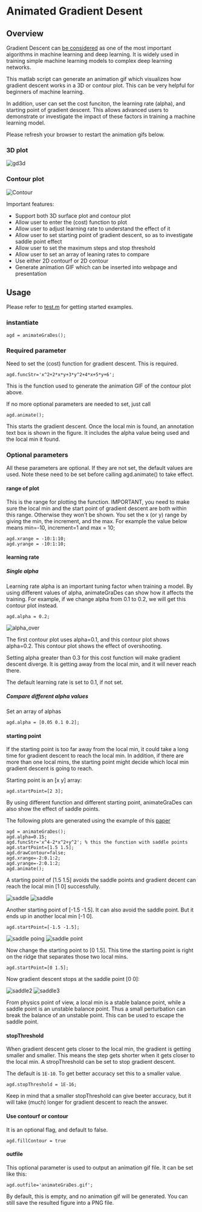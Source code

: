 # Animated Gradient Desent
## Overview
Gradient Descent can [be considered](https://builtin.com/data-science/gradient-descent) as one of 
the most important algorithms in machine learning and deep learning. It is widely
used in training simple machine learning models to complex deep learning networks.

This matlab script can generate an animation gif which visualizes how gradient descent works in a 3D or contour plot. 
This can be very helpful for beginners of machine learning.

In addition, user can set the cost funciton, the learning rate (alpha), and starting point of gradient descent. 
This allows advanced users to demonstrate or investigate the impact of these factors in training a machine learning model.

Please refresh your browser to restart the animation gifs below.
### 3D plot
![gd3d](./agd3d.gif)
### Contour plot
![Contour](./threeAlphas.gif)

Important features:
* Support both 3D surface plot and contour plot
* Allow user to enter the (cost) function to plot
* Allow user to adjust learning rate to understand the effect of it
* Allow user to set starting point of gradient descent, so as to investigate saddle point effect
* Allow user to set the maximum steps and stop threshold
* Allow user to set an array of leaning rates to compare
* Use either 2D contourf or 2D contour
* Generate animation GIF which can be inserted into webpage and presentation

## Usage
Please refer to [test.m](./test.m) for getting started examples.

### instantiate
```
agd = animateGraDes();
```
### Required parameter
Need to set the (cost) function for gradient descent. This is required.
```
agd.funcStr='x^2+2*x*y+3*y^2+4*x+5*y+6';
```
This is the function used to generate the animation GIF of the contour plot above.

If no more optional parameters are needed to set, just call

```
agd.animate();
```

This starts the gradient descent. Once the local min is found, an annotation text box
is shown in the figure. It includes the alpha value being used and the local min it found.

### Optional parameters
All these parameters are optional. If they are not set, the default values are used. Note these need to be
set before calling agd.animate() to take effect.

#### range of plot
This is the range for plotting the function. IMPORTANT, you need to make sure the local min and the start point of 
gradient descent are both within this range. Otherwise they won't be shown. 
You set the x (or y) range by giving the min, the increment, and the max. For example the value below means min=-10, increment=1
and max = 10;

```
agd.xrange = -10:1:10;
agd.yrange = -10:1:10;
```

#### learning rate
##### Single alpha
Learning rate alpha is an important tuning factor when training a model. By using 
different values of alpha, animateGraDes can show how it affects the training.
For example, if we change alpha from 0.1 to 0.2, we will get this contour plot instead.

```
agd.alpha = 0.2;
```

![alpha_over](./alpha_over.png)

The first contour plot uses alpha=0.1, and this contour plot shows alpha=0.2. This contour plot shows the effect of overshooting.

Setting alpha greater than 0.3 for this cost function will make gradient descent diverge. It is getting away from the local min, and it will 
never reach there.

The default learning rate is set to 0.1, if not set.

##### Compare different alpha values
Set an array of alphas

```
agd.alpha = [0.05 0.1 0.2];
```


#### starting point
If the starting point is too far away from the local min, it could take a long time for 
gradient descent to reach the local min. In addition, if there are more than one local 
mins, the starting point might decide which local min gradient descent is going to reach.

Starting point is an [x y] array:
```
agd.startPoint=[2 3];
```

By using different function and different starting point, animateGraDes can also show the effect of
saddle points.

The following plots are generated using the example of this [paper](https://www.offconvex.org/2016/03/22/saddlepoints/)
```
agd = animateGraDes();
agd.alpha=0.15;
agd.funcStr='x^4-2*x^2+y^2'; % this the function with saddle points
agd.startPoint=[1.5 1.5];
agd.drawContour=false;
agd.xrange=-2:0.1:2;
agd.yrange=-2:0.1:2;
agd.animate();
```
A starting point of [1.5 1.5] avoids the saddle points and gradient decent can reach the local min [1 0] successfully.

![saddle](./saddle1.png)
![saddle](./saddle4.png)

Another starting point of [-1.5 -1.5]. It can also avoid the saddle point. But it ends up in another local min [-1 0].

```
agd.startPoint=[-1.5 -1.5];
```

![saddle poing](./saddle5.png)
![saddle point](./saddle6.png)

Now change the starting point to [0 1.5]. This time the starting point is right on the ridge that separates those two local mins.
```
agd.startPoint=[0 1.5];
```
Now gradient descent stops at the saddle point [0 0]:

![saddle2](./saddle2.png) ![saddle3](./saddle3.png)

From physics point of view, a local min is a stable balance point, while a saddle point is an unstable balance point. Thus a 
small perturbation can break the balance of an unstable point. This can be used to escape the saddle point.

#### stopThreshold
When gradient descent gets closer to the local min, the gradient is getting smaller and smaller. This means the step gets
shorter when it gets closer to the local min. A stropThreshold can be set to stop gradient descent.

The default is `1E-10`. To get better accuracy set this to a smaller value.

```
agd.stopThreshold = 1E-16;
```
Keep in mind that a smaller stopThreshold can give beeter accuracy, but it will take (much) longer for gradient descent to 
reach the answer.

#### Use contourf or contour
It is an optional flag, and default to false.

```
agd.fillContour = true
```

#### outfile
This optional parameter is used to output an animation gif file. It can be set like this:

```
agd.outfile='animateGraDes.gif';
```
By default, this is empty, and no animation gif will be generated. You can still save the resulted figure into a PNG file.






